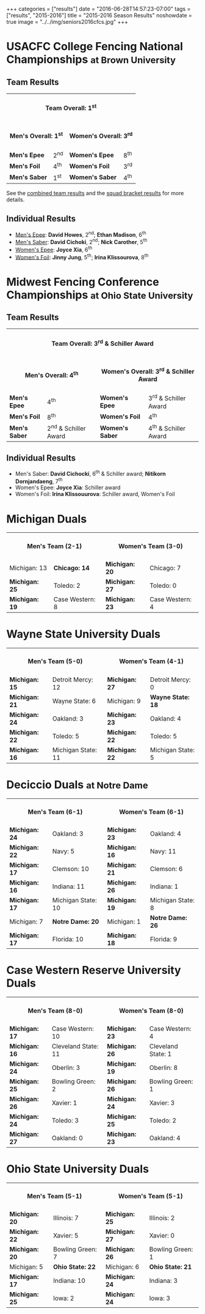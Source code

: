 +++
categories = ["results"]
date = "2016-06-28T14:57:23-07:00"
tags = ["results", "2015-2016"]
title = "2015-2016 Season Results"
noshowdate = true
image = "../../img/seniors2016cfcs.jpg"
+++

# USACFC College Fencing National Championships <small>at Brown University</small>

## Team Results
<table class="table table-striped"><tbody>
<tr><td colspan="4"><h4 align="Center"><strong>Team Overall</strong>: 1<sup>st</sup></h4></td></tr>
<tr><td colspan="2"><h4 align="Center"><strong>Men's Overall</strong>: 1<sup>st</sup></h4></td>
    <td colspan="2"><h4 align="Center"><strong>Women's Overall</strong>: 3<sup>rd</sup></h4></td></tr>
<tr><td><strong>Men's Epee</strong></td><td>2<sup>nd</sup></td>
    <td><strong>Women's Epee</strong></td><td>8<sup>th</sup></td></tr>
<tr><td><strong>Men's Foil</strong></td><td>4<sup>th</sup></td>
    <td><strong>Women's Foil</strong></td><td>3<sup>rd</sup></td></tr>
<tr><td><strong>Men's Saber</strong></td><td>1<sup>st</sup></td>
    <td><strong>Women's Saber</strong></td><td>4<sup>th</sup></td></tr>
</tbody></table>

See the [combined team results](http://www.usacfc.org/files/USACFC-2016-FINAL-RESULTS.pdf) and the [squad bracket results](http://umdfencing.com/usacfc2016/results.php) for more details.

## Individual Results
 - [Men's Epee][usacfc2016 IME]: **David Howes**, 2<sup>nd</sup>; **Ethan Madison**, 6<sup>th</sup>
 - [Men's Saber][usacfc2016 IMS]: **David Cichoki**, 2<sup>nd</sup>; **Nick Carother**, 5<sup>th</sup>
 - [Women's Epee][usacfc2016 IWE]: **Joyce Xia**, 6<sup>th</sup>
 - [Women's Foil][usacfc2016 IWF]: **Jinny Jung**, 5<sup>th</sup>; **Irina Klissourova**, 8<sup>th</sup>


  [usacfc2016 IME]: http://www.usacfc.org/files/2016-MensEpee.html
  [usacfc2016 IMS]: http://www.usacfc.org/files/2016-MensSaber.html
  [usacfc2016 IWE]: http://www.usacfc.org/files/2016-WomensEpee.html
  [usacfc2016 IWF]: http://www.usacfc.org/files/2016-WomensFoil.html

# Midwest Fencing Conference Championships <small>at Ohio State University</small>
## Team Results
<table class="table table-striped"><tbody>
<tr><td colspan="4"><h4 align="Center"><strong>Team Overall</strong>: 3<sup>rd</sup> & Schiller Award</h4></td></tr>
<tr><td colspan="2"><h4 align="Center"><strong>Men's Overall</strong>: 4<sup>th</sup></h4></td>
    <td colspan="2"><h4 align="Center"><strong>Women's Overall</strong>: 3<sup>rd</sup> & Schiller Award</h4></td></tr>
<tr><td><strong>Men's Epee</strong></td><td>4<sup>th</sup></td>
    <td><strong>Women's Epee</strong></td><td>3<sup>rd</sup> & Schiller Award</td></tr>
<tr><td><strong>Men's Foil</strong></td><td>8<sup>th</sup></td>
    <td><strong>Women's Foil</strong></td><td>4<sup>th</sup></td></tr>
<tr><td><strong>Men's Saber</strong></td><td>2<sup>nd</sup> & Schiller Award</td>
    <td><strong>Women's Saber</strong></td><td>4<sup>th</sup> & Schiller Award</td></tr>
</tbody></table>

## Individual Results
 - Men's Saber: **David Cichocki**, 6<sup>th</sup> & Schiller award; **Nitikorn Dornjandaeng**, 7<sup>th</sup>
 - Women's Epee: **Joyce Xia**: Schiller award
 - Women's Foil: **Irina Klissouurova**: Schiller award, Women's Foil

# Michigan Duals
<table class="table table-striped"><tbody>
<tr><td colspan="2"><h4 align="Center"><strong>Men's Team</strong> (2-1)</h4></td>  <td colspan="2"><h4 align="Center"><strong>Women's Team</strong> (3-0)</h4></td></tr>
<tr><td>Michigan: 13</td><td><strong>Chicago: 14</strong></td>						<td><strong>Michigan: 20</strong></td><td>Chicago: 7</td></tr>
<tr><td><strong>Michigan: 25</strong></td><td>Toledo: 2</td>                        <td><strong>Michigan: 27</strong></td><td>Toledo: 0</td></tr>
<tr><td><strong>Michigan: 19</strong></td><td>Case Western: 8</td>                  <td><strong>Michigan: 23</strong></td><td>Case Western: 4</td></tr>
</tbody></table>

# Wayne State University Duals
<table class="table table-striped"><tbody>
<tr><td colspan="2"><h4 align="Center"><strong>Men's Team</strong> (5-0)</h4></td>  <td colspan="2"><h4 align="Center"><strong>Women's Team</strong> (4-1)</h4></td></tr>
<tr><td><strong>Michigan: 15</strong></td><td>Detroit Mercy: 12</td>                <td><strong>Michigan: 27</strong></td><td>Detroit Mercy: 0</td></tr>
<tr><td><strong>Michigan: 21</strong></td><td>Wayne State: 6</td>                   <td>Michigan: 9</td><td><strong>Wayne State: 18</strong></td></tr>
<tr><td><strong>Michigan: 24</strong></td><td>Oakland: 3</td>                       <td><strong>Michigan: 23</strong></td><td>Oakland: 4</td></tr>
<tr><td><strong>Michigan: 22</strong></td><td>Toledo: 5</td>                        <td><strong>Michigan: 22</strong></td><td>Toledo: 5</td></tr>
<tr><td><strong>Michigan: 16</strong></td><td>Michigan State: 11</td>               <td><strong>Michigan: 22</strong></td><td>Michigan State: 5</td></tr>
</tbody></table>

# Deciccio Duals <small>at Notre Dame</small>
<table class="table table-striped"><tbody>
<tr><td colspan="2"><h4 align="Center"><strong>Men's Team</strong> (6-1)</h4></td>  <td colspan="2"><h4 align="Center"><strong>Women's Team</strong> (6-1)</h4></td></tr>
<tr><td><strong>Michigan: 24</strong></td><td>Oakland: 3</td>              	    <td><strong>Michigan: 23</strong></td><td>Oakland: 4</td></tr>
<tr><td><strong>Michigan: 22</strong></td><td>Navy: 5</td>                 	    <td><strong>Michigan: 16</strong></td><td>Navy: 11</td></tr>
<tr><td><strong>Michigan: 17</strong></td><td>Clemson: 10</td>             	    <td><strong>Michigan: 21</strong></td><td>Clemson: 6</td></tr>
<tr><td><strong>Michigan: 16</strong></td><td>Indiana: 11</td>             	    <td><strong>Michigan: 26</strong></td><td>Indiana: 1</td></tr>
<tr><td><strong>Michigan: 17</strong></td><td>Michigan State: 10</td>      	    <td><strong>Michigan: 19</strong></td><td>Michigan State: 8</td></tr>
<tr><td>Michigan: 7</td><td><strong>Notre Dame: 20</strong></td>           	    <td>Michigan: 1</td><td><strong>Notre Dame: 26</strong></td></tr>
<tr><td><strong>Michigan: 17</strong></td><td>Florida: 10</td>             	    <td><strong>Michigan: 18</strong></td><td>Florida: 9</td></tr>
</tbody></table>

# Case Western Reserve University Duals
<table class="table table-striped"><tbody>
<tr><td colspan="2"><h4 align="Center"><strong>Men's Team</strong> (8-0)</h4></td>  <td colspan="2"><h4 align="Center"><strong>Women's Team</strong> (8-0)</h4></td></tr>
<tr><td><strong>Michigan: 17</strong></td><td>Case Western: 10</td>                 <td><strong>Michigan: 23</strong></td><td>Case Western: 4</td></tr>
<tr><td><strong>Michigan: 16</strong></td><td>Cleveland State: 11</td>              <td><strong>Michigan: 26</strong></td><td>Cleveland State: 1</td></tr>
<tr><td><strong>Michigan: 24</strong></td><td>Oberlin: 3</td>                       <td><strong>Michigan: 19</strong></td><td>Oberlin: 8</td></tr>
<tr><td><strong>Michigan: 25</strong></td><td>Bowling Green: 2</td>                 <td><strong>Michigan: 26</strong></td><td>Bowling Green: 1</td></tr>
<tr><td><strong>Michigan: 26</strong></td><td>Xavier: 1</td>                        <td><strong>Michigan: 24</strong></td><td>Xavier: 3</td></tr>
<tr><td><strong>Michigan: 24</strong></td><td>Toledo: 3</td>                        <td><strong>Michigan: 25</strong></td><td>Toledo: 2</td></tr>
<tr><td><strong>Michigan: 27</strong></td><td>Oakland: 0</td>                       <td><strong>Michigan: 23</strong></td><td>Oakland: 4</td></tr>
</tbody></table>


# Ohio State University Duals
<table class="table table-striped"><tbody>
<tr><td colspan="2"><h4 align="Center"><strong>Men's Team</strong> (5-1)</h4></td>  <td colspan="2"><h4 align="Center"><strong>Women's Team</strong> (5-1)</h4></td></tr>
<tr><td><strong>Michigan: 20</strong></td><td>Illinois: 7</td>                      <td><strong>Michigan: 25</strong></td><td>Illinois: 2</td></tr>
<tr><td><strong>Michigan: 22</strong></td><td>Xavier: 5</td>                        <td><strong>Michigan: 27</strong></td><td>Xavier: 0</td></tr>
<tr><td><strong>Michigan: 20</strong></td><td>Bowling Green: 7</td>                 <td><strong>Michigan: 26</strong></td><td>Bowling Green: 1</td></tr>
<tr><td>Michigan: 5</td><td><strong>Ohio State: 22</strong></td>                    <td>Michigan: 6</td><td><strong>Ohio State: 21</strong></td></tr>
<tr><td><strong>Michigan: 17</strong></td><td>Indiana: 10</td>                      <td><strong>Michigan: 24</strong></td><td>Indiana: 3</td></tr>
<tr><td><strong>Michigan: 25</strong></td><td>Iowa: 2</td>                          <td><strong>Michigan: 24</strong></td><td>Iowa: 3</td></tr>
</tbody></table>
